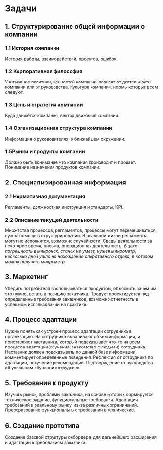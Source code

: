 # Задачи
## 1. Структурирование общей информации о компании
### 1.1 История компании
История работы, взаимодействий, проектов, ошибок.
### 1.2 Корпоративная философия
Учитывание политики, ценностей компании, зависят от деятельности компании или от руководства. Культура компании, нормы которые всем следуют.
### 1.3 Цель и стратегия компании
Куда движется компания, вектор движения компании.
### 1.4 Организационная структура компании
Информация о руководителях, о ближайшем окружении.
### 1.5Рынки и продукты компании
Должно быть понимание что компания производит и продает. Понимание назначения продуктов компании.
## 2. Специализированная информация

### 2.1 Нормативная документация
Регламенты, должностная инструкция и стандарты, KPI.
### 2.2 Описание текущей деятельности
Множества процессов, регламентов, процессы могут перемешиваться, нужна помощь в структурировании. В реальной жизни регламенты могут не исполнятся, возможно случайности. Своды деятельности за некоторое время, письма, операционная деятельность.
_В цехе погрешность в микронах, станок не умеет, нужен микрометр, несколько дней ушло на нахождение оперативного отдела, в котором можно получить микрометр._
## 3. Маркетинг
Убедить потребителя воспользоваться продуктом, объяснить зачем им это нужно, встать в позицию заказчика. Продукт проектируется под определенные требования заказчиков, возможно отчетность в успешном использовании на практике.
## 4. Процесс адаптации
Нужно понять как устроен процесс адаптации сотрудника в организацию. На сотрудника вываливают объем информации, и приставляют наставника, который подсказывает что-то на всем процессе адаптации(обучения, знакомство с людьми) сотрудника. Наставник должен подсказывать по данной базе информации, комментирует определенные поведения. Рефлексия от сотрудника по адаптации, получение рекомендаций. Подтверждение от руководства об успешном обучении сотрудника.
## 5. Требования к продукту
Изучить рынок, проблемы заказчика, на основе которых формируется техническое задание,  функциональные требования. Адаптация требований к реальному рынку, из-за различных ограничений. Преобразование функциональных требований в технические.
## 6. Создание прототипа
Создание базовой структуры онбордера, для дальнейшего расширения и адаптации к требованиям заказчика.